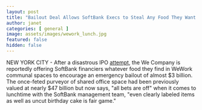 ```yaml
---
layout: post
title: "Bailout Deal Allows SoftBank Execs to Steal Any Food They Want from WeWork Shared Fridges"
author: janet
categories: [ general ]
image: assets/images/wework_lunch.jpg
featured: false
hidden: false
---
```


NEW YORK CITY - After a disastrous IPO [attempt](https://markets.businessinsider.com/news/stocks/wework-ipo-adam-neumann-business-model-valuation-2019-9-1028530754), the We Company is reportedly offering SoftBank financiers whatever food they find in WeWork communal spaces to encourage an emergency bailout of almost $3 billion. The once-feted purveyor of shared office space had been previously valued at nearly $47 billion but now says, "all bets are off" when it comes to lunchtime with the SoftBank management team, "even clearly labeled items as well as uncut birthday cake is fair game."
